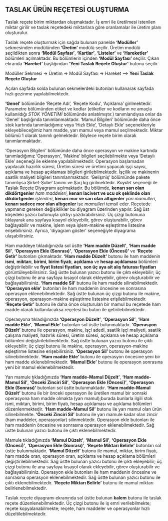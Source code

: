## TASLAK ÜRÜN REÇETESİ OLUŞTURMA

Taslak reçete birim miktardan oluşmaktadır. İş emri ile üretilmesi istenilen miktar girilir ve taslak reçetedeki miktarlara göre oranlamalar ile üretim planı oluşturulur.

Taslak reçete oluşturmak için sağda bulunan panelde **‘Modüller’** sekmesinden modülünden **‘Üretim’** modülü seçilir.  Üretim modülü seçildikten sonra **‘Modül Sayfası’**, **‘Kartlar’**, **‘Listeler’** ve **‘Hareketler’** bölümleri açılmaktadır. Bu bölümlerin içinden **‘Modül Sayfası’** seçilir. Çıkan ekranda **‘Hareket’** başlığından **‘Yeni Taslak Reçete Oluştur’** butonu seçilir. 

Modüller Sekmesi -> Üretim -> Modül Sayfası -> Hareket --> **Yeni Taslak Reçete Oluştur**

Açılan sayfada solda bulunan sekmelerdeki butonları kullanarak sayfada hızlı gezinme yapılabilmektedir. 

**‘Genel’** bölümünde ‘Reçete Adı’, ‘Reçete Kodu’, ‘Açıklama’ girilmektedir. Parametre bölümünden etiket ve kodlar (etiketler ve kodların ne amaçla kullanıldığı *STOK YÖNETİMİ* bölümünde anlatılmıştır.) tanımlandıysa onlar da ‘Genel’ başlığında tanımlanmaktadır. ‘Mamul Bilgileri’ bölümünde daha önce stok kartında tanımladığımız veya ‘Hızlı Ekle’, ‘Detaylı Ekle’ seçenekleriyle ekleyebileceğimiz ham madde, yarı mamul veya mamul seçilmektedir. Miktar bölümü 1 olarak tanımlı gelmektedir. Böylece reçete birim olarak tanımlanmaktadır. 

‘Operasyon Bilgileri’ bölümünde daha önce operasyon ve makine kartında tanımladığımız ‘Operasyon’, ‘Makine’ bilgileri seçilebilmekte veya ‘Detaylı Ekle’ seçeneği ile ekleme yapılabilmektedir. Operasyon başlamadan yapılacak hazırlık süresi, Üretim süresi ve üretimi yapacak işçi sayısı, açıklama ve hesap açıklaması bilgileri girilebilmektedir. İşçilik ve makinenin saatlik maliyeti bilgileri tanımlanmaktadır. ‘Gelişmiş’ bölümünde pakete tanımlıysa Şirket-Şube’ tanımı ve Şarj kg girilmektedir. *Kaydet* seçeneği ile Taslak Reçete Diyagramı açılmaktadır. Bu bölümde, **kenarı sarı olan dikdörtgenler** *ham maddeleri*, **kenarı lacivert ve ucu ok şeklinde olan dikdörtgenler** *işlemleri*, **kenarı mor ve sarı olan altıgenler** *yarı mamulleri*, **kenarı sadece mor olan altıgenler** ise *mamulleri* temsil eder. Reçetede yapmanız gereken değişiklikler bu diyagram üzerinden yapılır. Sağ üst köşedeki yazıcı butonuyla çıktıyı yazdırabilirsiniz. Üç çizgi butonuna tıklayarak ana sayfaya kısayol ekleyebilir, görev oluşturabilir, görev bağlayabilir ve makine, işlem veya işlem-makine eşleştirme listesine erişebilirsiniz. Ayrıca, 'diyagram göster' seçeneğiyle diyagrama ulaşabilirsiniz.

Ham maddeye tıkladığınızda sol üstte **‘Ham madde Düzelt’**, **‘Ham madde Sil’**, **‘Operasyon Ekle (Sonrası)’**, **‘Operasyon Ekle (Öncesi)’** ve **‘Reçete Getir’** butonları çıkmaktadır. **‘Ham madde Düzelt’** butonu ile ham maddenin **ismi**, **miktarı**, **birimi**, **birim fiyatı**, **açıklama** ve **hesap açıklaması** bölümleri değiştirilebilir ve **fiyat listesi fiyatları**, **son üç aya ait alış faturası fiyatları** görüntüleyebilirsiniz. 
Sağ üstte bulunan yazıcı butonu ile çıktı ekleyebilir; üç çizgi butonu ile ana sayfaya kısayol olarak ekleyebilir, görev oluşturabilir ve bağlayabilirsiniz. **‘Ham madde Sil’** butonu ile ham madde silinebilmektedir. **'Operasyon ekle'** butonları ile ham maddenin öncesine ve sonrasına operasyon eklenebilmektedir. Sağ üstte bulunan üç çizgi butonu ile makine, operasyon, operasyon-makine eşleştirme listesine erişilebilmektedir. **‘Reçete Getir’** butonu ile daha önce oluşturulan bir mamul bu reçetede ham madde olarak kullanılacaksa reçetesi bu buton ile getirilebilmektedir.

Operasyona tıkladığınızda **‘Operasyon Düzelt’**, **‘Operasyon Sil’**, **‘Ham madde Ekle’**, **‘Mamul Ekle’** butonları sol üstte bulunmaktadır. **‘Operasyon Düzelt’** butonu ile operasyon, makine, işçi adedi, saatlik işçi maliyeti, saatlik çalışma maliyeti, hazırlık süresi, üretim süresi, açıklama ve hesap açıklama bölümleri değiştirilebilmektedir. Sağ üstte bulunan yazıcı butonu ile çıktı ekleyebilir; üç çizgi butonu ile makine, operasyon, operasyon-makine eşleştirme listesine erişebilirsiniz. **‘Operasyon Sil’** butonu ile operasyon silinebilmektedir. **‘Ham madde Ekle’** butonu ile operasyon öncesine yeni bir ham madde eklenebilmektedir. **‘Mamul Ekle’** butonu ile operasyon sonrasına yeni bir mamul eklenebilmektedir. 

Yarı mamule tıkladığınızda **‘Ham madde-Mamul Düzelt’**, **‘Ham madde-Mamul Sil’**, **‘Önceki Zinciri Sil’**, **‘Operasyon Ekle (Öncesi)’**, **‘Operasyon Ekle (Sonrası)’** butonları sol üstte bulunmaktadır. **‘Ham madde-Mamul Düzelt’** butonu ile bir önceki operasyon ile üretilen mamul bir sonraki operasyona ham madde olmakta (yarı mamul);burada bunlarla ilgili stok ismi, miktarı, birimi, birim fiyatı, hesap açıklaması ve açıklama bölümleri düzenlenmektedir. 
**‘Ham madde-Mamul Sil’** butonu ile yarı mamul olan ürün silinebilmekte. **‘Önceki Zinciri Sil’** butonu ile yarı mamule kadar olan zincir (ham maddeler, operasyonlar) silinmektedir. Operasyon ekle butonları ile ham maddenin öncesine ve sonrasına operasyon eklenebilmektedir. Sağ üstte bulunan yazıcı butonu ile çıktı eklenebilmektedir.

Mamule tıkladığınızda **‘Mamul Düzelt’**, **‘Mamul Sil’**, **‘Operasyon Ekle (Öncesi)’**, **‘Operasyon Ekle (Sonrası)’**, **‘Reçete Miktarı Belirle’** butonları sol üstte bulunmaktadır. **‘Mamul Düzelt’** butonu ile mamul, miktar, birim fiyatı, ham madde oran, operasyon oran, açıklama ve hesap açıklama bölümleri değiştirilebilmektedir. Sağ üstte bulunan yazıcı butonu ile çıktı ekleyebilir; üç çizgi butonu ile ana sayfaya kısayol olarak ekleyebilir, görev oluşturabilir ve bağlayabilirsiniz. Operasyon ekle butonları ile ham maddenin öncesine ve sonrasına operasyon eklenebilmektedir. Sağ üstte bulunan yazıcı butonu ile çıktı eklenebilmektedir. **‘Reçete Miktarı Belirle’** butonu ile mamul miktarı belirlenebilmektedir. 

Taslak reçete diyagramı ekranında sol üstte bulunan **kalem** butonu ile taslak reçete düzenlenebilmektedir. Üç çizgi butonu ile iş emri verilebilmekte; reçete kopyalanabilmekte; reçete, ham maddeler ve operasyonlar hızlı düzeltilebilmektedir. 
